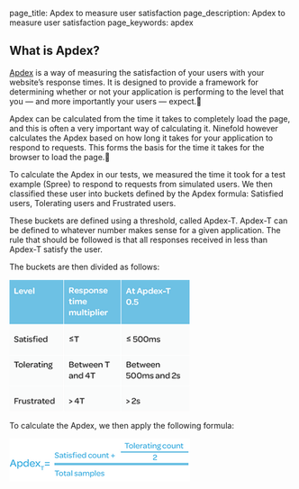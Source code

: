 page_title: Apdex to measure user satisfaction
page_description: Apdex to measure user satisfaction
page_keywords: apdex

## What is Apdex?

[Apdex](http://apdex.org) is a way of measuring the satisfaction of your users with your website’s response times. It is designed to provide a framework for determining whether or not your application is performing to the level that you — and more importantly your users — expect.

Apdex can be calculated from the time it takes to completely load the page, and this is often a very important way of calculating it. Ninefold however calculates the Apdex based on how long it takes for your application to respond to requests. This forms the basis for the time it takes for the browser to load the page.

To calculate the Apdex in our tests, we measured the time it took for a test example (Spree) to respond to requests from simulated users. We then classified these user into buckets defined by the Apdex formula: Satisfied users, Tolerating users and Frustrated users.

These buckets are defined using a threshold, called Apdex-T. Apdex-T can be defined to whatever number makes sense for a given application. The rule that should be followed is that all responses received in less than Apdex-T satisfy the user.

The buckets are then divided as follows:

![Apdex buckets](/img/apdex1.png)

To calculate the Apdex, we then apply the following formula:

![Apdex formula](/img/apdex2.png)